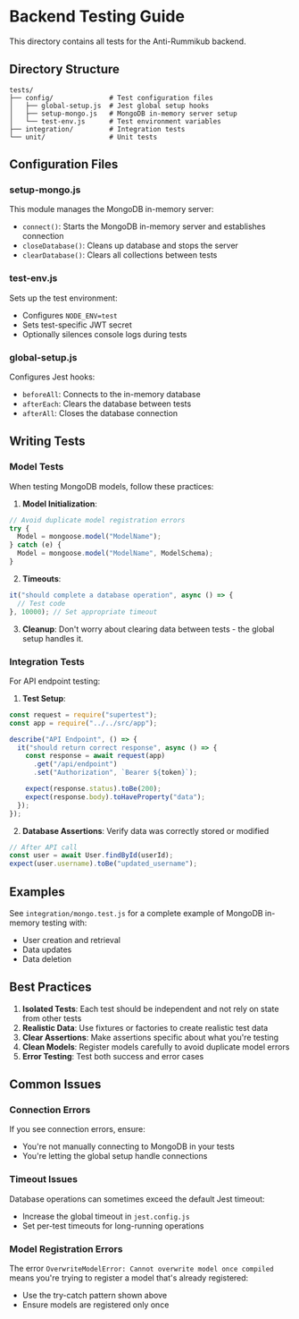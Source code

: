 # Backend Testing Guide

This directory contains all tests for the Anti-Rummikub backend.

## Directory Structure

```
tests/
├── config/              # Test configuration files
│   ├── global-setup.js  # Jest global setup hooks
│   ├── setup-mongo.js   # MongoDB in-memory server setup
│   └── test-env.js      # Test environment variables
├── integration/         # Integration tests
└── unit/                # Unit tests
```

## Configuration Files

### setup-mongo.js

This module manages the MongoDB in-memory server:

- `connect()`: Starts the MongoDB in-memory server and establishes connection
- `closeDatabase()`: Cleans up database and stops the server
- `clearDatabase()`: Clears all collections between tests

### test-env.js

Sets up the test environment:

- Configures `NODE_ENV=test`
- Sets test-specific JWT secret
- Optionally silences console logs during tests

### global-setup.js

Configures Jest hooks:

- `beforeAll`: Connects to the in-memory database
- `afterEach`: Clears the database between tests
- `afterAll`: Closes the database connection

## Writing Tests

### Model Tests

When testing MongoDB models, follow these practices:

1. **Model Initialization**:

```javascript
// Avoid duplicate model registration errors
try {
  Model = mongoose.model("ModelName");
} catch (e) {
  Model = mongoose.model("ModelName", ModelSchema);
}
```

2. **Timeouts**:

```javascript
it("should complete a database operation", async () => {
  // Test code
}, 10000); // Set appropriate timeout
```

3. **Cleanup**: Don't worry about clearing data between tests - the global setup handles it.

### Integration Tests

For API endpoint testing:

1. **Test Setup**:

```javascript
const request = require("supertest");
const app = require("../../src/app");

describe("API Endpoint", () => {
  it("should return correct response", async () => {
    const response = await request(app)
      .get("/api/endpoint")
      .set("Authorization", `Bearer ${token}`);

    expect(response.status).toBe(200);
    expect(response.body).toHaveProperty("data");
  });
});
```

2. **Database Assertions**: Verify data was correctly stored or modified

```javascript
// After API call
const user = await User.findById(userId);
expect(user.username).toBe("updated_username");
```

## Examples

See `integration/mongo.test.js` for a complete example of MongoDB in-memory testing with:

- User creation and retrieval
- Data updates
- Data deletion

## Best Practices

1. **Isolated Tests**: Each test should be independent and not rely on state from other tests
2. **Realistic Data**: Use fixtures or factories to create realistic test data
3. **Clear Assertions**: Make assertions specific about what you're testing
4. **Clean Models**: Register models carefully to avoid duplicate model errors
5. **Error Testing**: Test both success and error cases

## Common Issues

### Connection Errors

If you see connection errors, ensure:

- You're not manually connecting to MongoDB in your tests
- You're letting the global setup handle connections

### Timeout Issues

Database operations can sometimes exceed the default Jest timeout:

- Increase the global timeout in `jest.config.js`
- Set per-test timeouts for long-running operations

### Model Registration Errors

The error `OverwriteModelError: Cannot overwrite model once compiled` means you're trying to register a model that's already registered:

- Use the try-catch pattern shown above
- Ensure models are registered only once
